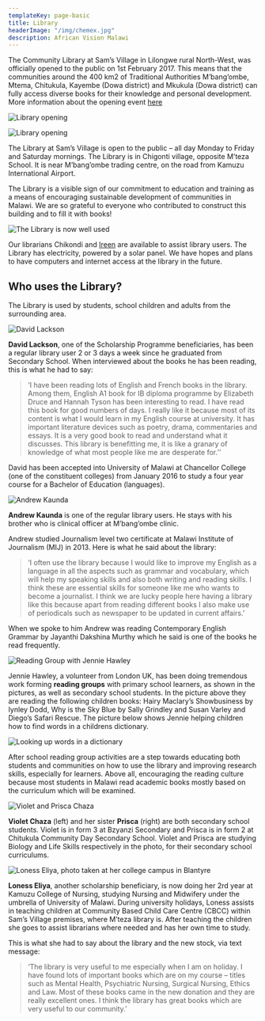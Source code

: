 ```yaml
---
templateKey: page-basic
title: Library
headerImage: "/img/chemex.jpg"
description: African Vision Malawi
---
```


The Community Library at Sam’s Village in Lilongwe rural North-West, was officially opened to the public on 1st February 2017. This means that the communities around the 400 km2 of Traditional Authorities M’bang’ombe, Mtema, Chitukula, Kayembe (Dowa district) and Mkukula (Dowa district) can fully access diverse books for their knowledge and personal development. More information about the opening event [here](https://www.africanvision.org.uk/africa-vision-news/wp-content/uploads/2015/11/REPORT-ON-OPENING-LIBRARY-010217.pdf)

![Library opening](/img/report-on-opening-library-2-010217.jpg "Library opening")

![Library opening](/img/report-on-opening-library-010217.jpg "Library opening")

The Library at Sam’s Village is open to the public – all day Monday to Friday and Saturday mornings. The Library is in Chigonti village, opposite M’teza School. It is near M’bang’ombe trading centre, on the road from Kamuzu International Airport.

The Library is a visible sign of our commitment to education and training as a means of encouraging sustainable development of communities in Malawi. We are so grateful to everyone who contributed to construct this building and to fill it with books!

![The Library is now well used](/img/library.jpg "The Library is now well used")

Our librarians Chikondi and [Ireen](/about-us/team/staff-stories-ireen-mwale/) are available to assist library users. The Library has electricity, powered by a solar panel. We have hopes and plans to have computers and internet access at the library in the future.

## Who uses the Library?

The Library is used by students, school children and adults from the surrounding area.

![David Lackson](/img/david-lackson-1.jpg "David Lackson")

**David Lackson**, one of the Scholarship Programme beneficiaries, has been a regular library user 2 or 3 days a week since he graduated from Secondary School. When interviewed about the books he has been reading, this is what he had to say:

> ‘I have been reading lots of English and French books in the library. Among them, English A1 book for IB diploma programme by Elizabeth Druce and Hannah Tyson has been interesting to read. I have read this book for good numbers of days. I really like it because most of its content is what I would learn in my English course at university. It has important literature devices such as poetry, drama, commentaries and essays. It is a very good book to read and understand what it discusses. This library is benefitting me, it is like a granary of knowledge of what most people like me are desperate for.’’

David has been accepted into University of Malawi at Chancellor College (one of the constituent colleges) from January 2016 to study a four year course for a Bachelor of Education (languages).

![Andrew Kaunda](/img/andrew-kaunda-1.jpg "Andrew Kaunda")

**Andrew Kaunda** is one of the regular library users. He stays with his brother who is clinical officer at M’bang’ombe clinic.

Andrew studied Journalism level two certificate at Malawi Institute of Journalism (MIJ) in 2013. Here is what he said about the library:

> ‘I often use the library because I would like to improve my English as a language in all the aspects such as grammar and vocabulary, which will help my speaking skills and also both writing and reading skills. I think these are essential skills for someone like me who wants to become a journalist. I think we are lucky people here having a library like this because apart from reading different books I also make use of periodicals such as newspaper to be updated in current affairs.’

When we spoke to him Andrew was reading Contemporary English Grammar by Jayanthi Dakshina Murthy which he said is one of the books he read frequently.

![Reading Group with Jennie Hawley](/img/jennie-hawley-and-literacy-2.jpg "Reading Group with Jennie Hawley")

Jennie Hawley, a volunteer from London UK, has been doing tremendous work forming **reading groups** with primary school learners, as shown in the pictures, as well as secondary school students. In the picture above they are reading the following children books: Hairy Maclary’s Showbusiness by Iynley Dodd, Why is the Sky Blue by Sally Grindley and Susan Varley and Diego’s Safari Rescue. The picture below shows Jennie helping children how to find words in a childrens dictionary.

![Looking up words in a dictionary](/img/jennie-hawley-and-literacy-1.jpg "Looking up words in a dictionary")

After school reading group activities are a step towards educating both students and communities on how to use the library and improving research skills, especially for learners. Above all, encouraging the reading culture because most students in Malawi read academic books mostly based on the curriculum which will be examined.

![Violet and Prisca Chaza](/img/violet-and-prisca-chaza.jpg "Violet and Prisca Chaza")

**Violet Chaza** (left) and her sister **Prisca** (right) are both secondary school students. Violet is in form 3 at Bzyanzi Secondary and Prisca is in form 2 at Chitukula Community Day Secondary School. Violet and Prisca are studying Biology and Life Skills respectively in the photo, for their secondary school curriculums.

![Loness Eliya, photo taken at her college campus in Blantyre](/img/loness-eliya-2.jpg "Loness Eliya, photo taken at her college campus in Blantyre")

**Loness Eliya**, another scholarship beneficiary, is now doing her 2rd year at Kamuzu College of Nursing, studying Nursing and Midwifery under the umbrella of University of Malawi. During university holidays, Loness assists in teaching children at Community Based Child Care Centre (CBCC) within Sam’s Village premises, where M’teza library is. After teaching the children she goes to assist librarians where needed and has her own time to study.

This is what she had to say about the library and the new stock, via text message:

> ‘The library is very useful to me especially when I am on holiday. I have found lots of important books which are on my course – titles such as Mental Health, Psychiatric Nursing, Surgical Nursing, Ethics and Law. Most of these books came in the new donation and they are really excellent ones. I think the library has great books which are very useful to our community.’
